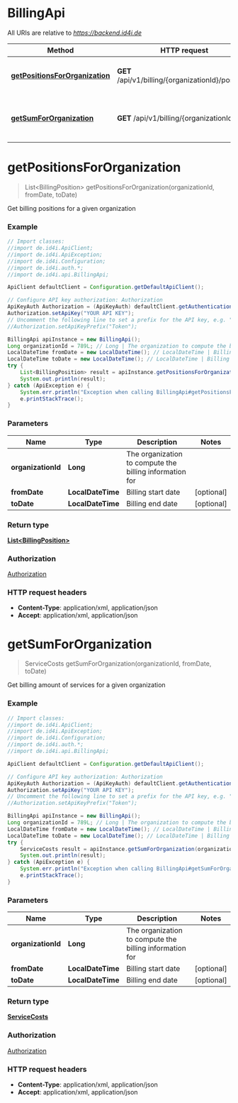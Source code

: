 # BillingApi

All URIs are relative to *https://backend.id4i.de*

Method | HTTP request | Description
------------- | ------------- | -------------
[**getPositionsForOrganization**](BillingApi.md#getPositionsForOrganization) | **GET** /api/v1/billing/{organizationId}/positions | Get billing positions for a given organization
[**getSumForOrganization**](BillingApi.md#getSumForOrganization) | **GET** /api/v1/billing/{organizationId} | Get billing amount of services for a given organization


<a name="getPositionsForOrganization"></a>
# **getPositionsForOrganization**
> List&lt;BillingPosition&gt; getPositionsForOrganization(organizationId, fromDate, toDate)

Get billing positions for a given organization

### Example
```java
// Import classes:
//import de.id4i.ApiClient;
//import de.id4i.ApiException;
//import de.id4i.Configuration;
//import de.id4i.auth.*;
//import de.id4i.api.BillingApi;

ApiClient defaultClient = Configuration.getDefaultApiClient();

// Configure API key authorization: Authorization
ApiKeyAuth Authorization = (ApiKeyAuth) defaultClient.getAuthentication("Authorization");
Authorization.setApiKey("YOUR API KEY");
// Uncomment the following line to set a prefix for the API key, e.g. "Token" (defaults to null)
//Authorization.setApiKeyPrefix("Token");

BillingApi apiInstance = new BillingApi();
Long organizationId = 789L; // Long | The organization to compute the billing information for
LocalDateTime fromDate = new LocalDateTime(); // LocalDateTime | Billing start date
LocalDateTime toDate = new LocalDateTime(); // LocalDateTime | Billing end date
try {
    List<BillingPosition> result = apiInstance.getPositionsForOrganization(organizationId, fromDate, toDate);
    System.out.println(result);
} catch (ApiException e) {
    System.err.println("Exception when calling BillingApi#getPositionsForOrganization");
    e.printStackTrace();
}
```

### Parameters

Name | Type | Description  | Notes
------------- | ------------- | ------------- | -------------
 **organizationId** | **Long**| The organization to compute the billing information for |
 **fromDate** | **LocalDateTime**| Billing start date | [optional]
 **toDate** | **LocalDateTime**| Billing end date | [optional]

### Return type

[**List&lt;BillingPosition&gt;**](BillingPosition.md)

### Authorization

[Authorization](../README.md#Authorization)

### HTTP request headers

 - **Content-Type**: application/xml, application/json
 - **Accept**: application/xml, application/json

<a name="getSumForOrganization"></a>
# **getSumForOrganization**
> ServiceCosts getSumForOrganization(organizationId, fromDate, toDate)

Get billing amount of services for a given organization

### Example
```java
// Import classes:
//import de.id4i.ApiClient;
//import de.id4i.ApiException;
//import de.id4i.Configuration;
//import de.id4i.auth.*;
//import de.id4i.api.BillingApi;

ApiClient defaultClient = Configuration.getDefaultApiClient();

// Configure API key authorization: Authorization
ApiKeyAuth Authorization = (ApiKeyAuth) defaultClient.getAuthentication("Authorization");
Authorization.setApiKey("YOUR API KEY");
// Uncomment the following line to set a prefix for the API key, e.g. "Token" (defaults to null)
//Authorization.setApiKeyPrefix("Token");

BillingApi apiInstance = new BillingApi();
Long organizationId = 789L; // Long | The organization to compute the billing information for
LocalDateTime fromDate = new LocalDateTime(); // LocalDateTime | Billing start date
LocalDateTime toDate = new LocalDateTime(); // LocalDateTime | Billing end date
try {
    ServiceCosts result = apiInstance.getSumForOrganization(organizationId, fromDate, toDate);
    System.out.println(result);
} catch (ApiException e) {
    System.err.println("Exception when calling BillingApi#getSumForOrganization");
    e.printStackTrace();
}
```

### Parameters

Name | Type | Description  | Notes
------------- | ------------- | ------------- | -------------
 **organizationId** | **Long**| The organization to compute the billing information for |
 **fromDate** | **LocalDateTime**| Billing start date | [optional]
 **toDate** | **LocalDateTime**| Billing end date | [optional]

### Return type

[**ServiceCosts**](ServiceCosts.md)

### Authorization

[Authorization](../README.md#Authorization)

### HTTP request headers

 - **Content-Type**: application/xml, application/json
 - **Accept**: application/xml, application/json

